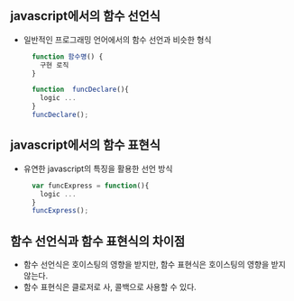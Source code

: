## javascript에서의 함수 선언식  
  - 일반적인 프로그래밍 언어에서의 함수 선언과 비슷한 형식  
    ```js  
      function 함수명() {  
        구현 로직  
      }  
    ```  

    ```js  
      function  funcDeclare(){
        logic ...  
      }  
      funcDeclare();  
    ```  
## javascript에서의 함수 표현식  
  - 유연한 javascript의 특징을 활용한 선언 방식  
    ```js  
      var funcExpress = function(){
        logic ...  
      }  
      funcExpress();  
    ```  
## 함수 선언식과 함수 표현식의 차이점  
  - 함수 선언식은 호이스팅의 영향을 받지만, 함수 표현식은 호이스팅의 영향을 받지 않는다.  
  - 함수 표현식은 클로저로 사, 콜백으로 사용할 수 있다.  
